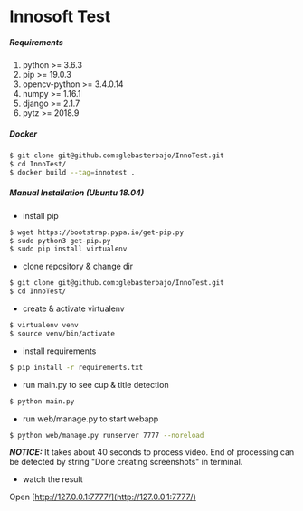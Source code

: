 # Innosoft Test

##### Requirements

1. python >= 3.6.3
2. pip >= 19.0.3 
3. opencv-python >= 3.4.0.14
4. numpy >= 1.16.1   
5. django >= 2.1.7   
6. pytz >= 2018.9

##### Docker
```bash
$ git clone git@github.com:glebasterbajo/InnoTest.git
$ cd InnoTest/
$ docker build --tag=innotest .

```

##### Manual Installation (Ubuntu 18.04)
* install pip
```bash
$ wget https://bootstrap.pypa.io/get-pip.py
$ sudo python3 get-pip.py
$ sudo pip install virtualenv
```
* clone repository & change dir
```bash
$ git clone git@github.com:glebasterbajo/InnoTest.git
$ cd InnoTest/
```
* create & activate virtualenv
```bash
$ virtualenv venv
$ source venv/bin/activate
```
* install requirements
```bash
$ pip install -r requirements.txt
```
* run main.py to see cup & title detection
```bash
$ python main.py
```
* run web/manage.py to start webapp
```bash
$ python web/manage.py runserver 7777 --noreload
```
**_NOTICE:_**
It takes about 40 seconds to process video. End of processing can be detected by string "Done creating screenshots" in terminal.
* watch the result

Open [http://127.0.0.1:7777/](http://127.0.0.1:7777/)
